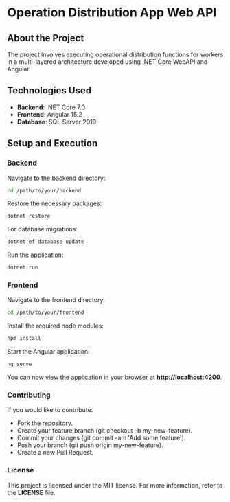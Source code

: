# Operation Distribution App Web API

## About the Project

The project involves executing operational distribution functions for workers in a multi-layered architecture developed using .NET Core WebAPI and Angular.

## Technologies Used

- **Backend**: .NET Core 7.0
- **Frontend**: Angular 15.2
- **Database**: SQL Server 2019

## Setup and Execution

### Backend

Navigate to the backend directory:

```bash
cd /path/to/your/backend
```

Restore the necessary packages:

```bash
dotnet restore
```

For database migrations:

```bash
dotnet ef database update
```

Run the application:

```bash
dotnet run
```

### Frontend

Navigate to the frontend directory:

```bash
cd /path/to/your/frontend
```

Install the required node modules:

```bash
npm install
```

Start the Angular application:

```bash
ng serve
```

You can now view the application in your browser at **http://localhost:4200**.

### Contributing

If you would like to contribute:

- Fork the repository.
- Create your feature branch (git checkout -b my-new-feature).
- Commit your changes (git commit -am 'Add some feature').
- Push your branch (git push origin my-new-feature).
- Create a new Pull Request.

### License

This project is licensed under the MIT license. For more information, refer to the **LICENSE** file.
